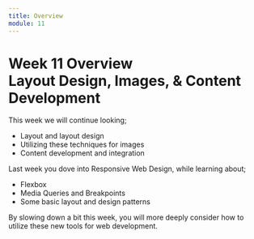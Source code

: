 ```yaml
---
title: Overview
module: 11
---
```


# Week 11 Overview<br />Layout Design, Images, & Content Development

This week we will continue looking;

- Layout and layout design
- Utilizing these techniques for images
- Content development and integration


Last week you dove into Responsive Web Design, while learning about;

- Flexbox
- Media Queries and Breakpoints
- Some basic layout and design patterns

By slowing down a bit this week, you will more deeply consider how to utilize these new tools for web development.
